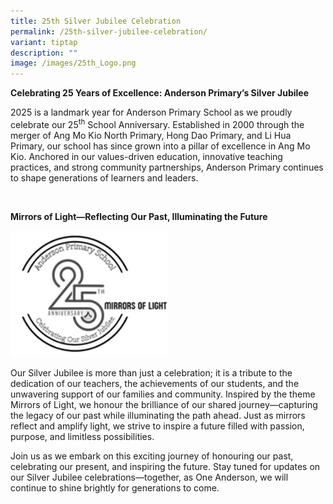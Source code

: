 ```yaml
---
title: 25th Silver Jubilee Celebration
permalink: /25th-silver-jubilee-celebration/
variant: tiptap
description: ""
image: /images/25th_Logo.png
---
```

<p><strong>Celebrating 25 Years of Excellence: Anderson Primary’s Silver Jubilee&nbsp;</strong>
</p>
<p>2025 is a landmark year for Anderson Primary School as we proudly celebrate
our 25<sup>th</sup> School Anniversary. Established in 2000 through the
merger of Ang Mo Kio North Primary, Hong Dao Primary, and Li Hua Primary,
our school has since grown into a pillar of excellence in Ang Mo Kio. Anchored
in our values-driven education, innovative teaching practices, and strong
community partnerships, Anderson Primary continues to shape generations
of learners and leaders.&nbsp;</p>
<p>&nbsp;</p>
<p><strong>Mirrors of Light—Reflecting Our Past, Illuminating the Future</strong>
</p>
<div class="isomer-image-wrapper">
<img style="width: 50%;" height="auto" width="100%" alt="" src="/images/Picture1.png">
</div>
<p>Our Silver Jubilee is more than just a celebration; it is a tribute to
the dedication of our teachers, the achievements of our students, and the
unwavering support of our families and community. Inspired by the theme
Mirrors of Light, we honour the brilliance of our shared journey—capturing
the legacy of our past while illuminating the path ahead. Just as mirrors
reflect and amplify light, we strive to inspire a future filled with passion,
purpose, and limitless possibilities.&nbsp;</p>
<p>Join us as we embark on this exciting journey of honouring our past, celebrating
our present, and inspiring the future. Stay tuned for updates on our Silver
Jubilee celebrations—together, as One Anderson, we will continue to shine
brightly for generations to come.&nbsp;
<br>
</p>